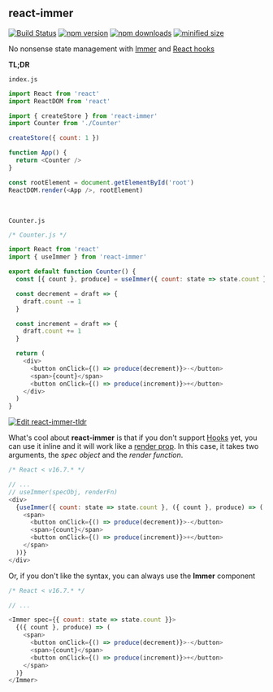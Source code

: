 ## react-immer

[![Build Status](https://travis-ci.org/monojack/react-immer.svg?branch=master)](https://travis-ci.org/monojack/react-immer)
[![npm version](https://img.shields.io/npm/v/react-immer.svg)](https://www.npmjs.com/package/react-immer)
[![npm downloads](https://img.shields.io/npm/dm/react-immer.svg)](https://www.npmjs.com/package/react-immer)
[![minified size](https://badgen.net/bundlephobia/min/react-immer)](https://bundlephobia.com/result?p=react-immer@latest)

No nonsense state management with [Immer](https://github.com/mweststrate/immer) and [React hooks](https://reactjs.org/docs/hooks-intro.html)

**TL;DR**

`index.js`

```js
import React from 'react'
import ReactDOM from 'react'

import { createStore } from 'react-immer'
import Counter from './Counter'

createStore({ count: 1 })

function App() {
  return <Counter />
}

const rootElement = document.getElementById('root')
ReactDOM.render(<App />, rootElement)
```

&nbsp;

`Counter.js`

```js
/* Counter.js */

import React from 'react'
import { useImmer } from 'react-immer'

export default function Counter() {
  const [{ count }, produce] = useImmer({ count: state => state.count })

  const decrement = draft => {
    draft.count -= 1
  }

  const increment = draft => {
    draft.count += 1
  }

  return (
    <div>
      <button onClick={() => produce(decrement)}>-</button>
      <span>{count}</span>
      <button onClick={() => produce(increment)}>+</button>
    </div>
  )
}
```

[![Edit react-immer-tldr](https://codesandbox.io/static/img/play-codesandbox.svg)](https://codesandbox.io/s/yq328o9rvx)

What's cool about **react-immer** is that if you don't support [Hooks](https://reactjs.org/docs/hooks-intro.html) yet, you can use it inline and it will work like a [render prop](https://reactjs.org/docs/render-props.html). In this case, it takes two arguments, the _spec object_ and the _render function_.

```js
/* React < v16.7.* */

// ...
// useImmer(specObj, renderFn)
<div>
  {useImmer({ count: state => state.count }, ({ count }, produce) => (
    <span>
      <button onClick={() => produce(decrement)}>-</button>
      <span>{count}</span>
      <button onClick={() => produce(increment)}>+</button>
    </span>
  ))}
</div>
```

Or, if you don't like the syntax, you can always use the **Immer** component

```js
/* React < v16.7.* */

// ...

<Immer spec={{ count: state => state.count }}>
  {({ count }, produce) => (
    <span>
      <button onClick={() => produce(decrement)}>-</button>
      <span>{count}</span>
      <button onClick={() => produce(increment)}>+</button>
    </span>
  )}
</Immer>
```
